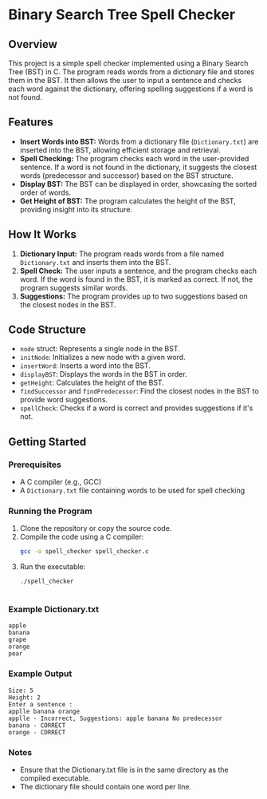 # Binary Search Tree Spell Checker

## Overview

This project is a simple spell checker implemented using a Binary Search Tree (BST) in C. The program reads words from a dictionary file and stores them in the BST. It then allows the user to input a sentence and checks each word against the dictionary, offering spelling suggestions if a word is not found.

## Features

- **Insert Words into BST:** Words from a dictionary file (`Dictionary.txt`) are inserted into the BST, allowing efficient storage and retrieval.
- **Spell Checking:** The program checks each word in the user-provided sentence. If a word is not found in the dictionary, it suggests the closest words (predecessor and successor) based on the BST structure.
- **Display BST:** The BST can be displayed in order, showcasing the sorted order of words.
- **Get Height of BST:** The program calculates the height of the BST, providing insight into its structure.

## How It Works

1. **Dictionary Input:** The program reads words from a file named `Dictionary.txt` and inserts them into the BST.
2. **Spell Check:** The user inputs a sentence, and the program checks each word. If the word is found in the BST, it is marked as correct. If not, the program suggests similar words.
3. **Suggestions:** The program provides up to two suggestions based on the closest nodes in the BST.

## Code Structure

- `node` struct: Represents a single node in the BST.
- `initNode`: Initializes a new node with a given word.
- `insertWord`: Inserts a word into the BST.
- `displayBST`: Displays the words in the BST in order.
- `getHeight`: Calculates the height of the BST.
- `findSuccessor` and `findPredecessor`: Find the closest nodes in the BST to provide word suggestions.
- `spellCheck`: Checks if a word is correct and provides suggestions if it's not.

## Getting Started

### Prerequisites

- A C compiler (e.g., GCC)
- A `Dictionary.txt` file containing words to be used for spell checking

### Running the Program

1. Clone the repository or copy the source code.
2. Compile the code using a C compiler:
   ```sh
   gcc -o spell_checker spell_checker.c
3. Run the executable:
    ```sh
    ./spell_checker
  
### Example Dictionary.txt

```
apple
banana
grape
orange
pear
```

### Example Output

```
Size: 5
Height: 2
Enter a sentence :
applle banana orange
applle - Incorrect, Suggestions: apple banana No predecessor
banana - CORRECT
orange - CORRECT
```

### Notes
- Ensure that the Dictionary.txt file is in the same directory as the compiled executable.
- The dictionary file should contain one word per line.
